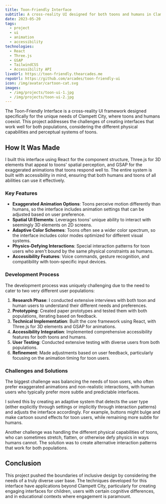 ```yaml
---
title: Toon-Friendly Interface
subtitle: A cross-reality UI designed for both toons and humans in Clampett City
date: 2023-05-20
tags:
  - project
  - ui
  - animation
  - accessibility
technologies:
  - React
  - Three.js
  - GSAP
  - TailwindCSS
  - Accessibility API
liveUrl: https://toon-friendly.thearcades.me
repoUrl: https://github.com/arcades/toon-friendly-ui
icon: /img/avatar/cartoon-cat.svg
images:
  - /img/projects/toon-ui-1.jpg
  - /img/projects/toon-ui-2.jpg
---
```


The Toon-Friendly Interface is a cross-reality UI framework designed specifically for the unique needs of Clampett City, where toons and humans coexist. This project addresses the challenges of creating interfaces that work well for both populations, considering the different physical capabilities and perceptual systems of toons.

## How It Was Made

I built this interface using React for the component structure, Three.js for 3D elements that appeal to toons' spatial perception, and GSAP for the exaggerated animations that toons respond well to. The entire system is built with accessibility in mind, ensuring that both humans and toons of all abilities can use it effectively.

### Key Features

- **Exaggerated Animation Options**: Toons perceive motion differently than humans, so the interface includes animation settings that can be adjusted based on user preference.
- **Spatial UI Elements**: Leverages toons' unique ability to interact with seemingly 3D elements on 2D screens.
- **Adaptive Color Schemes**: Toons often see a wider color spectrum, so the interface includes color modes optimized for different visual systems.
- **Physics-Defying Interactions**: Special interaction patterns for toon users who aren't bound by the same physical constraints as humans.
- **Accessibility Features**: Voice commands, gesture recognition, and compatibility with toon-specific input devices.

### Development Process

The development process was uniquely challenging due to the need to cater to two very different user populations:

1. **Research Phase**: I conducted extensive interviews with both toon and human users to understand their different needs and preferences.
2. **Prototyping**: Created paper prototypes and tested them with both populations, iterating based on feedback.
3. **Technical Implementation**: Built the core framework using React, with Three.js for 3D elements and GSAP for animations.
4. **Accessibility Integration**: Implemented comprehensive accessibility features for both toons and humans.
5. **User Testing**: Conducted extensive testing with diverse users from both populations.
6. **Refinement**: Made adjustments based on user feedback, particularly focusing on the animation timing for toon users.

### Challenges and Solutions

The biggest challenge was balancing the needs of toon users, who often prefer exaggerated animations and non-realistic interactions, with human users who typically prefer more subtle and predictable interfaces. 

I solved this by creating an adaptive system that detects the user type (either explicitly through settings or implicitly through interaction patterns) and adjusts the interface accordingly. For example, buttons might bulge and make cartoon sound effects for toon users, while remaining more subtle for humans.

Another challenge was handling the different physical capabilities of toons, who can sometimes stretch, flatten, or otherwise defy physics in ways humans cannot. The solution was to create alternative interaction patterns that work for both populations.

## Conclusion

This project pushed the boundaries of inclusive design by considering the needs of a truly diverse user base. The techniques developed for this interface have applications beyond Clampett City, particularly for creating engaging interfaces for children, users with certain cognitive differences, and in educational contexts where engagement is paramount. 